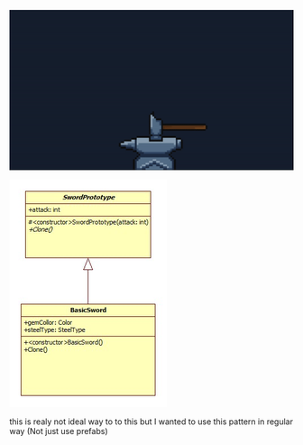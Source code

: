 
![](PrototypePatern.gif)

![](Prototype.jpg)

this is realy not ideal way to to this but I wanted to use this pattern in regular way (Not just use prefabs)
